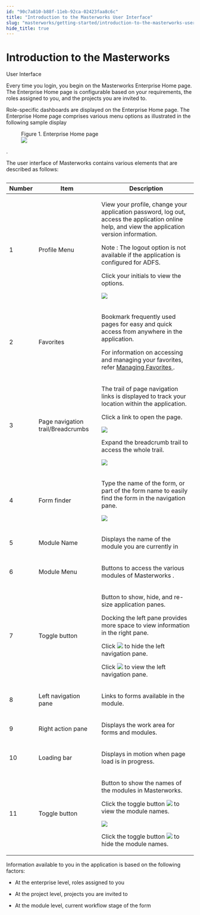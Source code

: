 ```yaml
---
id: "90c7a810-b88f-11eb-92ca-02423faa8c6c"
title: "Introduction to the Masterworks User Interface"
slug: "masterworks/getting-started/introduction-to-the-masterworks-user-interface"
hide_title: true
---
```


<a id="ariaid-title1"/>

# Introduction to the  <span xmlns="http://www.w3.org/1999/xhtml" className="ph">Masterworks</span>
   User Interface

<p xmlns="http://www.w3.org/1999/xhtml" className="shortdesc">
</p>

<p xmlns="http://www.w3.org/1999/xhtml" className="p">Every time you login, you begin on the&nbsp;<span className="ph">Masterworks</span>&nbsp;Enterprise Home page. The Enterprise Home page is configurable based on your requirements, the roles assigned to you, and the projects you are invited to.</p>

<div xmlns="http://www.w3.org/1999/xhtml" className="p">Role-specific dashboards are displayed on the Enterprise Home page. The Enterprise Home page comprises various menu options as illustrated in the following sample display<figure className="fig fignone"><figcaption><span className="fig--title-label">Figure 1. </span>Enterprise Home page</figcaption><img className="image" src="/36c23230-b890-11eb-92ca-02423faa8c6c.jpg" /></figure>.</div>
<p xmlns="http://www.w3.org/1999/xhtml" className="p">The user interface of <span className="ph">Masterworks</span> contains various elements that are described as follows:</p>

<div xmlns="http://www.w3.org/1999/xhtml" className="p">
  <table className="table"><caption /><colgroup><col /><col /><col /></colgroup><thead className="thead"><tr className><th className="entry" id="concept-1157__entry__1">Number</th><th className="entry" id="concept-1157__entry__2">Item</th><th className="entry" id="concept-1157__entry__3">Description</th></tr></thead><tbody className="tbody"><tr className><td className="entry" headers="concept-1157__entry__1 concept-1157__entry__2 concept-1157__entry__3 ">
          1
        </td><td className="entry" headers="concept-1157__entry__1 concept-1157__entry__2 concept-1157__entry__3 ">
          <p className="p">Profile Menu</p>
        </td><td className="entry" headers="concept-1157__entry__1 concept-1157__entry__2 concept-1157__entry__3 ">
          <p className="p">View your profile, change your application password, log out, access the application online help, and view the application version information.</p>
          <p className="p"> Note : The logout option is not available if the application is configured for ADFS. </p>
          <p className="p">Click your initials to view the options.</p>
          <p className="p"> <img className="image" src="/373bcf00-b890-11eb-92ca-02423faa8c6c.jpg" />
          </p>
        </td></tr><tr className><td className="entry" headers="concept-1157__entry__1 concept-1157__entry__2 concept-1157__entry__3 ">2 </td><td className="entry" headers="concept-1157__entry__1 concept-1157__entry__2 concept-1157__entry__3 ">
          <p className="p">Favorites</p>
        </td><td className="entry" headers="concept-1157__entry__1 concept-1157__entry__2 concept-1157__entry__3 ">
          <p className="p">Bookmark frequently used pages for easy and quick access from anywhere in the application.</p>
          <p className="p">For information on accessing and managing your favorites, refer <a className="xref" href="#">Managing Favorites </a>.</p>
        </td></tr><tr className><td className="entry" headers="concept-1157__entry__1 concept-1157__entry__2 concept-1157__entry__3 ">3 </td><td className="entry" headers="concept-1157__entry__1 concept-1157__entry__2 concept-1157__entry__3 ">
          <p className="p">Page navigation trail/Breadcrumbs</p>
        </td><td className="entry" headers="concept-1157__entry__1 concept-1157__entry__2 concept-1157__entry__3 ">
          <p className="p">The trail of page navigation links is displayed to track your location within the application.</p>
          <p className="p">Click a link to open the page.</p>
          <p className="p"> <img className="image" src="/37e7c670-b890-11eb-92ca-02423faa8c6c.jpg" />
          </p>
          <p className="p">Expand the breadcrumb trail to access the whole trail.</p>
          <p className="p"> <img className="image" src="/37eca870-b890-11eb-92ca-02423faa8c6c.jpg" />
          </p>
          <p className="p"> 
          </p>
        </td></tr><tr className><td className="entry" headers="concept-1157__entry__1 concept-1157__entry__2 concept-1157__entry__3 ">
          4
        </td><td className="entry" headers="concept-1157__entry__1 concept-1157__entry__2 concept-1157__entry__3 ">
          <p className="p">Form finder</p>
        </td><td className="entry" headers="concept-1157__entry__1 concept-1157__entry__2 concept-1157__entry__3 ">
          <p className="p">Type the name of the form, or part of the form name to easily find the form in the navigation pane.</p>
          <p className="p"> <img className="image" src="/37f0a010-b890-11eb-92ca-02423faa8c6c.jpg" />
          </p>
        </td></tr><tr className><td className="entry" headers="concept-1157__entry__1 concept-1157__entry__2 concept-1157__entry__3 ">
          5
        </td><td className="entry" headers="concept-1157__entry__1 concept-1157__entry__2 concept-1157__entry__3 ">
          <p className="p">Module Name</p>
        </td><td className="entry" headers="concept-1157__entry__1 concept-1157__entry__2 concept-1157__entry__3 ">
          <p className="p">Displays the name of the module you are currently in</p>
        </td></tr><tr className><td className="entry" headers="concept-1157__entry__1 concept-1157__entry__2 concept-1157__entry__3 ">
          6
        </td><td className="entry" headers="concept-1157__entry__1 concept-1157__entry__2 concept-1157__entry__3 ">
          <p className="p">Module Menu</p>
        </td><td className="entry" headers="concept-1157__entry__1 concept-1157__entry__2 concept-1157__entry__3 ">
          <p className="p">Buttons to access the various modules of <span className="ph">Masterworks</span> .</p>
        </td></tr><tr className><td className="entry" headers="concept-1157__entry__1 concept-1157__entry__2 concept-1157__entry__3 ">
          7
        </td><td className="entry" headers="concept-1157__entry__1 concept-1157__entry__2 concept-1157__entry__3 ">
          <p className="p">Toggle button</p>
        </td><td className="entry" headers="concept-1157__entry__1 concept-1157__entry__2 concept-1157__entry__3 ">
          <p className="p">Button to show, hide, and re-size application panes.</p>
          <p className="p">Docking the left pane provides more space to view information in the right pane.</p>
          <p className="p">Click <img className="image" src="/380168f0-b890-11eb-92ca-02423faa8c6c.jpg" /> to hide the left navigation pane.</p>
          <p className="p">Click <img className="image" src="/38056090-b890-11eb-92ca-02423faa8c6c.jpg" /> to view the left navigation pane.</p>
        </td></tr><tr className><td className="entry" headers="concept-1157__entry__1 concept-1157__entry__2 concept-1157__entry__3 ">
          8
        </td><td className="entry" headers="concept-1157__entry__1 concept-1157__entry__2 concept-1157__entry__3 ">
          <p className="p">Left navigation pane</p>
        </td><td className="entry" headers="concept-1157__entry__1 concept-1157__entry__2 concept-1157__entry__3 ">
          <p className="p">Links to forms available in the module.</p>
        </td></tr><tr className><td className="entry" headers="concept-1157__entry__1 concept-1157__entry__2 concept-1157__entry__3 ">
          9
        </td><td className="entry" headers="concept-1157__entry__1 concept-1157__entry__2 concept-1157__entry__3 ">
          <p className="p">Right action pane</p>
        </td><td className="entry" headers="concept-1157__entry__1 concept-1157__entry__2 concept-1157__entry__3 ">
          <p className="p">Displays the work area for forms and modules.</p>
        </td></tr><tr className><td className="entry" headers="concept-1157__entry__1 concept-1157__entry__2 concept-1157__entry__3 ">
          10
        </td><td className="entry" headers="concept-1157__entry__1 concept-1157__entry__2 concept-1157__entry__3 ">
          <p className="p">Loading bar</p>
        </td><td className="entry" headers="concept-1157__entry__1 concept-1157__entry__2 concept-1157__entry__3 ">
          <p className="p">Displays in motion when page load is in progress.</p>
        </td></tr><tr className><td className="entry" headers="concept-1157__entry__1 concept-1157__entry__2 concept-1157__entry__3 ">
          11
        </td><td className="entry" headers="concept-1157__entry__1 concept-1157__entry__2 concept-1157__entry__3 ">
          <p className="p">Toggle button</p>
        </td><td className="entry" headers="concept-1157__entry__1 concept-1157__entry__2 concept-1157__entry__3 ">
          <p className="p">Button to show the names of the modules in Masterworks.</p>
          <p className="p">Click the toggle button <img className="image" src="/37f4bec0-b890-11eb-92ca-02423faa8c6c.jpg" /> to view the module names.</p>
          <p className="p"> <img className="image" src="/37fd2330-b890-11eb-92ca-02423faa8c6c.jpg" />
          </p>
          <p className="p">Click the toggle button <img className="image" src="/37f8dd70-b890-11eb-92ca-02423faa8c6c.jpg" /> to hide the module names.</p>
        </td></tr></tbody></table>
</div>
<p xmlns="http://www.w3.org/1999/xhtml" className="p">Information available to you in the application is based on the following factors:</p>

<ul xmlns="http://www.w3.org/1999/xhtml" className="ul"><li className="li"><p className="p">At the enterprise level, roles assigned to you</p></li><li className="li"><p className="p">At the project level, projects you are invited to</p></li><li className="li"><p className="p">At the module level, current workflow stage of the form</p></li></ul>

